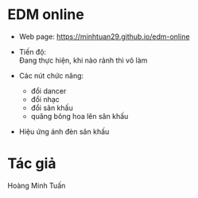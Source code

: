 # EDM online
- Web page: https://minhtuan29.github.io/edm-online   
  
- Tiến độ:   
            Đang thực hiện, khi nào rảnh thì vô làm  
  
- Các nút chức năng: 
   - đổi dancer 
   - đổi nhạc
   - đổi sân khấu
   - quăng bông hoa lên sân khấu  
   
 - Hiệu ứng ánh đèn sân khấu
# Tác giả
Hoàng Minh Tuấn
